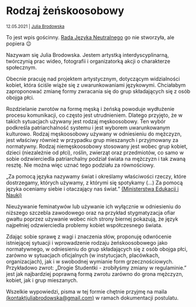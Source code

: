 # Rodzaj żeńskoosobowy

<small>12.05.2021 | [Julia Brodowska](mailto:kontaktjuliabrodowska@gmail.com)</small>

<div class="alert alert-info">
    <span class="fal fa-info-circle"></span>
    To jest wpis gościnny.
    <a href="/kolektyw-rjn">Rada Języka Neutralnego</a> go nie stworzyła, ale popiera 😉
</div>

Nazywam się Julia Brodowska. Jestem artystką interdyscyplinarną,
twórczynią prac wideo, fotografii i organizatorką akcji o charakterze społecznym.

Obecnie pracuję nad projektem artystycznym, dotyczącym widzialności kobiet,
która ściśle wiąże się z uwarunkowaniami językowymi.
Chciałabym zaproponować zmianę formy zwracania się do grup składających się z osób obojga płci.

Rozdzielanie zwrotów na formę męską i żeńską powoduje wydłużenie procesu komunikacji,
co często jest utrudnieniem. Dlatego przyjęto, że w takich sytuacjach używany jest rodzaj męskoosobowy.
Ten wybór podkreśla patriarchalność systemu i jest wyborem uwarunkowanym kulturowo.
Rodzaj męskoosobowy używany w odniesieniu do mężczyzn,
jest właściwy również w przypadku grup mieszanych i przyjmowany za normatywny.
Rodzaj niemęskoosobowy stosowany jest wobec grup kobiet, dzieci (niezależnie od płci),
roślin, zwierząt oraz przedmiotów, co samo w sobie odzwierciedla patriarchalny podział
świata na mężczyzn i tak zwaną resztę. Nie można więc uznać tego podziału za równościowy.

„Za pomocą języka nazywamy świat i określamy właściwości rzeczy, które dostrzegamy, których używamy,
z którymi się spotykamy (…) Za pomocą języka oceniamy siebie i otaczający nas świat.”
[(Ministerstwa Edukacji i Nauki)](https://epodreczniki.pl/a/jezyk-wartosci---wartosciowanie-w-jezyku/DY1U4tu1g) 

Nieużywanie feminatywów lub używanie ich wyłącznie w odniesieniu do niższego szczebla zawodowego
oraz na przykład stygmatyzacja ofiar gwałtu poprzez używanie wobec nich strony biernej pokazują,
że język najpełniej odzwierciedla problemy kobiet współczesnego świata.

Zdając sobie sprawę z wagi i znaczenia słów, proponuję odwrócenie istniejącej sytuacji i wprowadzenie
rodzaju żeńskoosobowego jako normatywnego, w odniesieniu do grup składających się z osób obojga płci,
zarówno w sytuacjach oficjalnych (w instytucjach, placówkach, organizacjach),
jak i w swobodnej wymianie form grzecznościowych. 
Przykładowo zwrot: „Drogie Studentki - zrobiłyśmy zmiany w regulaminie.”
jest jak najbardziej poprawną formą zwrotu zarówno do grona mężczyzn, kobiet, jak i grup mieszanych.

Wszelkie wypowiedzi, pisma w tej formie chętnie przyjmę na maila
[(kontaktjuliabrodowska@gmail.com)](mailto:kontaktjuliabrodowska@gmail.com)
w ramach dokumentacji postulatu.
